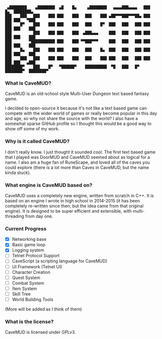 ```text
 ▄████████    ▄████████  ▄█    █▄     ▄████████   ▄▄▄▄███▄▄▄▄   ███    █▄  ████████▄  
███    ███   ███    ███ ███    ███   ███    ███ ▄██▀▀▀███▀▀▀██▄ ███    ███ ███   ▀███ 
███    █▀    ███    ███ ███    ███   ███    █▀  ███   ███   ███ ███    ███ ███    ███ 
███          ███    ███ ███    ███  ▄███▄▄▄     ███   ███   ███ ███    ███ ███    ███ 
███        ▀███████████ ███    ███ ▀▀███▀▀▀     ███   ███   ███ ███    ███ ███    ███ 
███    █▄    ███    ███ ███    ███   ███    █▄  ███   ███   ███ ███    ███ ███    ███ 
███    ███   ███    ███ ███    ███   ███    ███ ███   ███   ███ ███    ███ ███   ▄███ 
████████▀    ███    █▀   ▀██████▀    ██████████  ▀█   ███   █▀  ████████▀  ████████▀  
```

### What is CaveMUD?
CaveMUD is an old-school style Multi-User Dungeon text based fantasy game.

I decided to open-source it because it's not like a text based game can compete with the wider world of games or really become
popular in this day and age, so why not share the source with the world? I also have a somewhat sparse GitHub profile so
I thought this would be a good way to show off some of my work.

### Why is it called CaveMUD?
I don't really know. I just thought it sounded cool. The first text based game
that I played was DoorMUD and CaveMUD seemed about as logical for a name. I also
am a huge fan of RuneScape, and loved all of the caves you could explore (there
is a lot more than Caves in CaveMUD, but the name kinda stuck).

### What engine is CaveMUD based on?
CaveMUD uses a completely new engine, written from scratch in C++. It is based on an engine I wrote in high school in 2014-2015 (it has been completely re-written since then, but the idea came from that original engine).
It is designed to be super efficient and extensible, with multi-threading from day one.

### Current Progress
- [X] Networking base
- [X] Basic game loop
- [X] Logging system
- [ ] Telnet Protocol Support
- [ ] CaveScript (a scripting language for CaveMUD)
- [ ] UI Framework (Telnet UI)
- [ ] Character Creation
- [ ] Quest System
- [ ] Combat System
- [ ] Item System
- [ ] Skill Tree
- [ ] World Building Tools

(More will be added as I think of them)

### What is the license?
CaveMUD is licensed under GPLv3.
